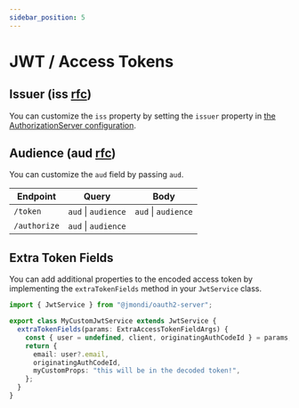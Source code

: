 ```yaml
---
sidebar_position: 5
---
```


# JWT / Access Tokens

## Issuer (**iss** [rfc](https://tools.ietf.org/html/rfc7519#section-4.1.1))

You can customize the `iss` property by setting the `issuer` property in [the AuthorizationServer configuration](../authorization_server/configuration.mdx).

## Audience (**aud** [rfc](https://tools.ietf.org/html/rfc7519#section-4.1.3))

You can customize the `aud` field by passing `aud`.

| Endpoint     | Query               | Body                |
| ------------ | ------------------- | ------------------- |
| `/token`     | `aud` \| `audience` | `aud` \| `audience` |
| `/authorize` | `aud` \| `audience` |                     |

## Extra Token Fields

You can add additional properties to the encoded access token by implementing the `extraTokenFields` method in your `JwtService` class.

```ts
import { JwtService } from "@jmondi/oauth2-server";

export class MyCustomJwtService extends JwtService {
  extraTokenFields(params: ExtraAccessTokenFieldArgs) {
    const { user = undefined, client, originatingAuthCodeId } = params;
    return {
      email: user?.email,
      originatingAuthCodeId,
      myCustomProps: "this will be in the decoded token!",
    };
  }
}
```
